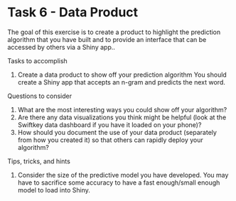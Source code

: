 # Task 6 - Data Product

The goal of this exercise is to create a product to highlight the prediction algorithm that you have built and to provide an interface that can be accessed by others via a Shiny app..

Tasks to accomplish

1. Create a data product to show off your prediction algorithm You should create a Shiny app that accepts an n-gram and predicts the next word.

Questions to consider

1. What are the most interesting ways you could show off your algorithm?
2. Are there any data visualizations you think might be helpful (look at the Swiftkey data dashboard if you have it loaded on your phone)?
3. How should you document the use of your data product (separately from how you created it) so that others can rapidly deploy your algorithm?

Tips, tricks, and hints

1. Consider the size of the predictive model you have developed. You may have to sacrifice some accuracy to have a fast enough/small enough model to load into Shiny. 